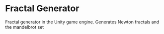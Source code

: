 # Fractal Generator
Fractal generator in the Unity game engine. Generates Newton fractals and the mandelbrot set
